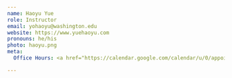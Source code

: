 ```yaml
---
name: Haoyu Yue
role: Instructor
email: yohaoyu@washington.edu
website: https://www.yuehaoyu.com
pronouns: he/his
photo: haoyu.png
meta:
  Office Hours: <a href="https://calendar.google.com/calendar/u/0/appointments/AcZssZ2EtqybbA68awqzWkk53rxGxuiNCS0W4pbkZdc=?gv=true">Schedule an appointment</a>

---
```


<helf>

<!--[Schedule an appointment](#){: .btn .btn-outline }-->
